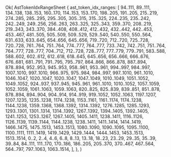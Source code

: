 Ok(
    AstTokenIdxRangeSheet {
        ast_token_idx_ranges: [
            94..111,
            89..111,
            134..138,
            138..153,
            160..170,
            114..153,
            153..170,
            198..205,
            191..205,
            215..219,
            274..285,
            285..295,
            295..305,
            305..315,
            315..325,
            224..235,
            235..242,
            242..249,
            249..256,
            256..263,
            263..325,
            325..343,
            359..370,
            208..219,
            219..343,
            343..370,
            384..408,
            408..412,
            412..432,
            432..442,
            442..453,
            453..467,
            481..505,
            505..509,
            509..529,
            529..540,
            540..550,
            550..564,
            631..633,
            633..645,
            654..656,
            645..656,
            719..720,
            712..720,
            725..728,
            720..728,
            761..764,
            751..764,
            774..777,
            764..777,
            733..742,
            742..751,
            751..764,
            764..777,
            728..777,
            704..712,
            712..728,
            728..777,
            777..779,
            779..791,
            583..588,
            588..602,
            602..612,
            612..618,
            618..645,
            645..656,
            656..666,
            666..676,
            676..681,
            681..791,
            791..795,
            795..797,
            864..866,
            866..878,
            887..894,
            878..894,
            952..953,
            945..953,
            958..961,
            953..961,
            994..997,
            984..997,
            1007..1010,
            997..1010,
            966..975,
            975..984,
            984..997,
            997..1010,
            961..1010,
            1046..1047,
            1020..1047,
            1020..1047,
            1047..1049,
            1010..1049,
            1051..1052,
            1049..1052,
            924..937,
            937..945,
            945..961,
            961..1010,
            1010..1052,
            1057..1059,
            1052..1059,
            1061..1063,
            1059..1063,
            820..825,
            825..839,
            839..851,
            851..878,
            878..894,
            894..904,
            904..914,
            914..919,
            919..1052,
            1052..1063,
            1197..1207,
            1207..1235,
            1235..1238,
            1174..1238,
            1153..1161,
            1161..1174,
            1174..1238,
            1144..1238,
            1359..1368,
            1368..1392,
            1314..1392,
            1276..1285,
            1285..1293,
            1293..1301,
            1301..1314,
            1314..1392,
            1267..1392,
            1394..1405,
            1392..1405,
            1241..1253,
            1253..1267,
            1267..1405,
            1405..1411,
            1238..1411,
            1116..1126,
            1126..1139,
            1139..1144,
            1144..1238,
            1238..1411,
            1411..1414,
            1414..1419,
            1466..1475,
            1475..1513,
            1453..1513,
            1080..1090,
            1090..1095,
            1095..1100,
            1100..1111,
            1111..1419,
            1419..1429,
            1429..1444,
            1444..1453,
            1453..1513,
            1513..1514,
            0..2,
            2..4,
            4..6,
            6..8,
            8..13,
            13..18,
            18..23,
            23..29,
            29..35,
            35..39,
            39..84,
            84..111,
            111..170,
            170..186,
            186..205,
            205..370,
            370..467,
            467..564,
            564..797,
            797..1063,
            1063..1514,
        ],
    },
)